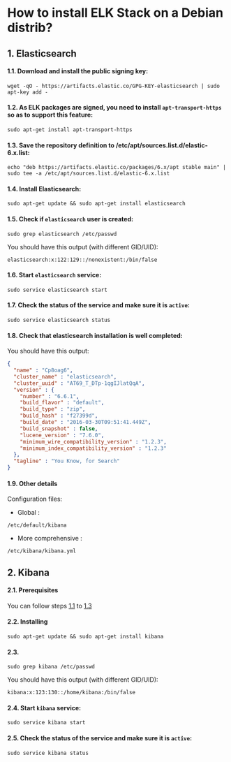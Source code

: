 # How to install ELK Stack on a Debian distrib?
## 1. Elasticsearch

#### 1.1. Download and install the public signing key:
```shell
wget -qO - https://artifacts.elastic.co/GPG-KEY-elasticsearch | sudo apt-key add -
```
#### 1.2. As ELK packages are signed, you need to install `apt-transport-https` so as to support this feature:
```shell
sudo apt-get install apt-transport-https
```
#### 1.3. Save the repository definition to /etc/apt/sources.list.d/elastic-6.x.list:
```shell
echo "deb https://artifacts.elastic.co/packages/6.x/apt stable main" | sudo tee -a /etc/apt/sources.list.d/elastic-6.x.list
```
#### 1.4. Install Elasticsearch:
```shell
sudo apt-get update && sudo apt-get install elasticsearch
```

#### 1.5. Check if `elasticsearch` user is created:
```shell
sudo grep elasticsearch /etc/passwd
```

You should have this output (with different GID/UID):
```shell
elasticsearch:x:122:129::/nonexistent:/bin/false
```

#### 1.6. Start `elasticsearch` service: 
```shell
sudo service elasticsearch start
```

#### 1.7. Check the status of the service and make sure it is `active`:
```shell
sudo service elasticsearch status
```
#### 1.8. Check that elasticsearch installation is well completed:

You should have this output:
```JSON
{
  "name" : "Cp8oag6",
  "cluster_name" : "elasticsearch",
  "cluster_uuid" : "AT69_T_DTp-1qgIJlatQqA",
  "version" : {
    "number" : "6.6.1",
    "build_flavor" : "default",
    "build_type" : "zip",
    "build_hash" : "f27399d",
    "build_date" : "2016-03-30T09:51:41.449Z",
    "build_snapshot" : false,
    "lucene_version" : "7.6.0",
    "minimum_wire_compatibility_version" : "1.2.3",
    "minimum_index_compatibility_version" : "1.2.3"
  },
  "tagline" : "You Know, for Search"
}
```

#### 1.9. Other details
Configuration files:
* Global : 
``` 
/etc/default/kibana
```
* More comprehensive : 
``` 
/etc/kibana/kibana.yml
```

## 2. Kibana
#### 2.1. Prerequisites
You can follow steps [1.1](https://github.com/J-Charles7/my_stuffs/blob/master/Guides/ELK_installation.md#11-download-and-install-the-public-signing-key) to [1.3](https://github.com/J-Charles7/my_stuffs/blob/master/Guides/ELK_installation.md#13-save-the-repository-definition-to-etcaptsourceslistdelastic-6xlist)

#### 2.2. Installing 
```shell
sudo apt-get update && sudo apt-get install kibana
```
#### 2.3. 
```shell
sudo grep kibana /etc/passwd
```
You should have this output (with different GID/UID):
```shell
kibana:x:123:130::/home/kibana:/bin/false
```

#### 2.4. Start `kibana` service:
```shell
sudo service kibana start
```

#### 2.5. Check the status of the service and make sure it is `active`:
```shell
sudo service kibana status
```
```
